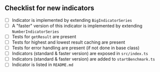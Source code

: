 <!--
Thanks for your contribution!
Please check the following to make sure your contribution follows our guideline when adding a new indicator.

You can find a great example here:
https://github.com/bennycode/trading-signals/commit/9c4a6d02bcecdde6dbe5b568c6ec547512164364
-->

## Checklist for new indicators

- [ ] Indicator is implemented by extending `BigIndicatorSeries`
- [ ] A "faster" version of this indicator is implemented by extending `NumberIndicatorSeries`
- [ ] Tests for `getResult` are present
- [ ] Tests for highest and lowest result caching are present
- [ ] Tests for error handling are present (if not done in base class)
- [ ] Indicators (standard & faster version) are exposed in `src/index.ts`
- [ ] Indicators (standard & faster version) are added to `startBenchmark.ts`
- [ ] Indicator is listed in `README.md`
